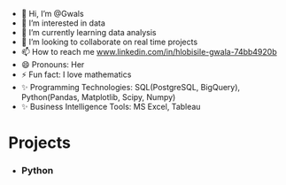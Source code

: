 - 👋 Hi, I’m @Gwals
- 👀 I’m interested in data
- 🌱 I’m currently learning data analysis
- 💞️ I’m looking to collaborate on real time projects
- 📫 How to reach me www.linkedin.com/in/hlobisile-gwala-74bb4920b
- 😄 Pronouns: Her
- ⚡ Fun fact: I love mathematics
- ✨ Programming Technologies: SQL(PostgreSQL, BigQuery), Python(Pandas, Matplotlib, Scipy, Numpy)
- ✨ Business Intelligence Tools: MS Excel, Tableau

# Projects
- ### Python

<!---
Gwals/Gwals is a ✨ special ✨ repository because its `README.md` (this file) appears on your GitHub profile.
You can click the Preview link to take a look at your changes.
--->
